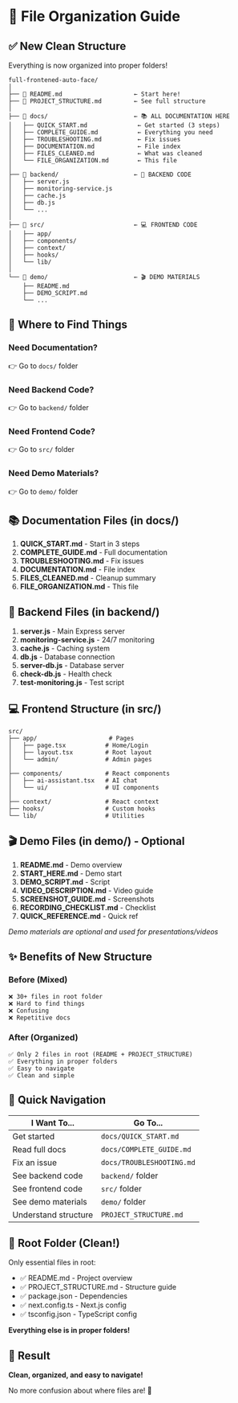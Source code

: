 # 📁 File Organization Guide

## ✅ New Clean Structure

Everything is now organized into proper folders!

```
full-frontened-auto-face/
│
├── 📄 README.md                    ← Start here!
├── 📄 PROJECT_STRUCTURE.md         ← See full structure
│
├── 📁 docs/                        ← 📚 ALL DOCUMENTATION HERE
│   ├── QUICK_START.md              ← Get started (3 steps)
│   ├── COMPLETE_GUIDE.md           ← Everything you need
│   ├── TROUBLESHOOTING.md          ← Fix issues
│   ├── DOCUMENTATION.md            ← File index
│   ├── FILES_CLEANED.md            ← What was cleaned
│   └── FILE_ORGANIZATION.md        ← This file
│
├── 📁 backend/                     ← 🔧 BACKEND CODE
│   ├── server.js
│   ├── monitoring-service.js
│   ├── cache.js
│   ├── db.js
│   └── ...
│
├── 📁 src/                         ← 💻 FRONTEND CODE
│   ├── app/
│   ├── components/
│   ├── context/
│   ├── hooks/
│   └── lib/
│
└── 📁 demo/                        ← 🎬 DEMO MATERIALS
    ├── README.md
    ├── DEMO_SCRIPT.md
    └── ...
```

## 🎯 Where to Find Things

### Need Documentation?
👉 Go to `docs/` folder

### Need Backend Code?
👉 Go to `backend/` folder

### Need Frontend Code?
👉 Go to `src/` folder

### Need Demo Materials?
👉 Go to `demo/` folder

## 📚 Documentation Files (in docs/)

1. **QUICK_START.md** - Start in 3 steps
2. **COMPLETE_GUIDE.md** - Full documentation
3. **TROUBLESHOOTING.md** - Fix issues
4. **DOCUMENTATION.md** - File index
5. **FILES_CLEANED.md** - Cleanup summary
6. **FILE_ORGANIZATION.md** - This file

## 🔧 Backend Files (in backend/)

1. **server.js** - Main Express server
2. **monitoring-service.js** - 24/7 monitoring
3. **cache.js** - Caching system
4. **db.js** - Database connection
5. **server-db.js** - Database server
6. **check-db.js** - Health check
7. **test-monitoring.js** - Test script

## 💻 Frontend Structure (in src/)

```
src/
├── app/                    # Pages
│   ├── page.tsx           # Home/Login
│   ├── layout.tsx         # Root layout
│   └── admin/             # Admin pages
│
├── components/            # React components
│   ├── ai-assistant.tsx   # AI chat
│   └── ui/                # UI components
│
├── context/               # React context
├── hooks/                 # Custom hooks
└── lib/                   # Utilities
```

## 🎬 Demo Files (in demo/) - Optional

1. **README.md** - Demo overview
2. **START_HERE.md** - Demo start
3. **DEMO_SCRIPT.md** - Script
4. **VIDEO_DESCRIPTION.md** - Video guide
5. **SCREENSHOT_GUIDE.md** - Screenshots
6. **RECORDING_CHECKLIST.md** - Checklist
7. **QUICK_REFERENCE.md** - Quick ref

*Demo materials are optional and used for presentations/videos*

## ✨ Benefits of New Structure

### Before (Mixed)
```
❌ 30+ files in root folder
❌ Hard to find things
❌ Confusing
❌ Repetitive docs
```

### After (Organized)
```
✅ Only 2 files in root (README + PROJECT_STRUCTURE)
✅ Everything in proper folders
✅ Easy to navigate
✅ Clean and simple
```

## 🎯 Quick Navigation

| I Want To... | Go To... |
|--------------|----------|
| Get started | `docs/QUICK_START.md` |
| Read full docs | `docs/COMPLETE_GUIDE.md` |
| Fix an issue | `docs/TROUBLESHOOTING.md` |
| See backend code | `backend/` folder |
| See frontend code | `src/` folder |
| See demo materials | `demo/` folder |
| Understand structure | `PROJECT_STRUCTURE.md` |

## 📝 Root Folder (Clean!)

Only essential files in root:
- ✅ README.md - Project overview
- ✅ PROJECT_STRUCTURE.md - Structure guide
- ✅ package.json - Dependencies
- ✅ next.config.ts - Next.js config
- ✅ tsconfig.json - TypeScript config

**Everything else is in proper folders!**

## 🎉 Result

**Clean, organized, and easy to navigate!**

No more confusion about where files are! 🚀
